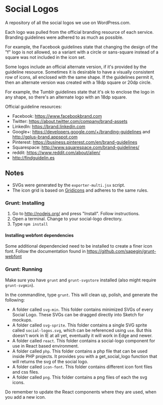 # Social Logos
A repository of all the social logos we use on WordPress.com.

Each logo was pulled from the official branding resource of each service. Branding guidelines were adhered to as much as possible.

For example, the Facebook guidelines state that changing the design of the "f" logo is not allowed, so a variant with a circle or sans-square instead of a square was not included in the icon set.

Some logos include an official alternate version, if it's provided by the guideline resource. Sometimes it is desirable to have a visually consistent row of icons, all enclosed with the same shape. If the guidelines permit it, then an alternate version was created with a 18dp square or 20dp circle.

For example, the Tumblr guidelines state that it's ok to enclose the logo in any shape, so there's an alternate logo with an 18dp square.

Official guideline resources:

- Facebook: https://www.facebookbrand.com
- Twitter: https://about.twitter.com/company/brand-assets
- LinkedIn: https://brand.linkedin.com
- Google+: https://developers.google.com/+/branding-guidelines and http://gplus-brand.appspot.com
- Pinterest: https://business.pinterest.com/en/brand-guidelines
- Squarespace: http://www.squarespace.com/brand-guidelines/
- reddit: https://www.reddit.com/about/alien/
- http://findguidelin.es

## Notes
- SVGs were generated by the `exporter-multi.jsx` script.
- The icon grid is based on [Gridicons](https://github.com/Automattic/gridicons) and adheres to the same rules.

### Grunt: Installing

1. Go to http://nodejs.org/ and press "Install". Follow instructions.
2. Open a terminal. Change to your social-logo directory.
3. Type `npm install`

####  Installing webfont dependencies
Some additional dependencied need to be installed to create a finer icon font.
Follow the documentation found in https://github.com/sapegin/grunt-webfont


### Grunt: Running

Make sure you have `grunt` and `grunt-svgstore` installed (also might require `grunt-svgmin`).

In the commandline, type `grunt`. This will clean up, polish, and generate the following:

- A folder called `svg-min`. This folder contains minimized SVGs of every Social Logo. These SVGs can be dragged directly into Sketch for mockups.
- A folder called `svg-sprite`. This folder contains a single SVG sprite called `social-logos.svg`, which can be referenced using `use`. But this doesn't work in IE at all yet, eventually it will work in Edge and newer.
- A folder called `react`. This folder contains a social-logo component for use in React based environment.
- A folder called `php`. This folder contains a php file that can be used inside PHP projects. It provides you with a get_social_logo function that will returns the svg of the social logo.
- A folder called `icon-font`. This folder contains different icon font files and css files.
- A folder called `png`. This folder contains a png files of each the svg icons.

Do remember to update the React components where they are used, when you add a new icon.